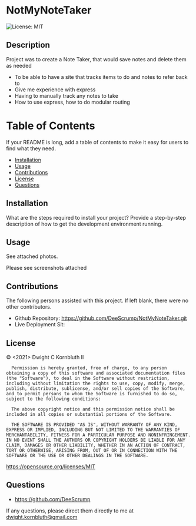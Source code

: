 # NotMyNoteTaker
![License: MIT](https://img.shields.io/badge/License-MIT-yellow.svg)


## Description
Project was to create a Note Taker, that would save notes and delete them as needed
- To be able to have a site that tracks items to do and notes to refer back to
- Give me experience with express
- Having to manually track any notes to take
- How to use express, how to do modular routing

# Table of Contents
If your README is long, add a table of contents to make it easy for users to find what they need.
- [Installation](#installation)
- [Usage](#usage)
- [Contributions](#contributions)
- [License](#license)
- [Questions](#questions)

## Installation
What are the steps required to install your project? Provide a step-by-step description of how to get the development environment running.

## Usage
See attached photos.

Please see screenshots attached
    
## Contributions
The following persons assisted with this project.  If left blank, there were no other contributors.
- Github Repository:    https://github.com/DeeScrump/NotMyNoteTaker.git
- Live Deployment Sit:  

## License
© <2021> Dwight C Kornbluth II

      Permission is hereby granted, free of charge, to any person obtaining a copy of this software and associated documentation files (the "Software"), to deal in the Software without restriction, including without limitation the rights to use, copy, modify, merge, publish, distribute, sublicense, and/or sell copies of the Software, and to permit persons to whom the Software is furnished to do so, subject to the following conditions:

      The above copyright notice and this permission notice shall be included in all copies or substantial portions of the Software.
      
      THE SOFTWARE IS PROVIDED "AS IS", WITHOUT WARRANTY OF ANY KIND, EXPRESS OR IMPLIED, INCLUDING BUT NOT LIMITED TO THE WARRANTIES OF MERCHANTABILITY, FITNESS FOR A PARTICULAR PURPOSE AND NONINFRINGEMENT. IN NO EVENT SHALL THE AUTHORS OR COPYRIGHT HOLDERS BE LIABLE FOR ANY CLAIM, DAMAGES OR OTHER LIABILITY, WHETHER IN AN ACTION OF CONTRACT, TORT OR OTHERWISE, ARISING FROM, OUT OF OR IN CONNECTION WITH THE SOFTWARE OR THE USE OR OTHER DEALINGS IN THE SOFTWARE.
      

https://opensource.org/licenses/MIT



## Questions
- https://github.com/DeeScrump

If any questions, please direct them directly to me at dwight.kornbluth@gmail.com
